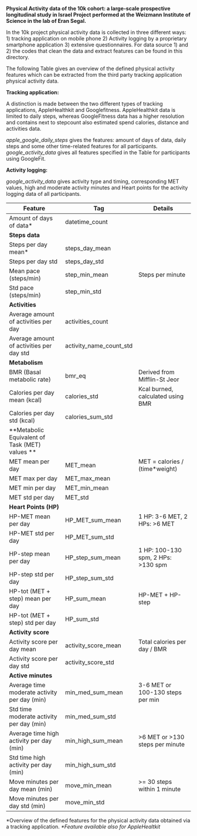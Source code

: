 **Physical Activity data of the 10k cohort: a large‐scale prospective longitudinal study in Israel
Project performed at the Weizmann Institute of Science in the lab of Eran Segal.**

In the 10k project physical activity data is collected in three different ways: 1) tracking application on mobile phone  2) Activity logging by a proprietary smartphone application 3) extensive questionnaires. For data source 1) and 2) the codes that clean the data and extract features can be found in this directory. 

The following Table gives an overview of the defined physical activity features which can be extracted from the third party tracking application physical activity data.  

**Tracking application:**

A distinction is made between the two different types of tracking applications, AppleHealthkit and Googlefitness. AppleHealthkit data is limited to daily steps, whereas GoogleFitness data has a higher resolution and contains next to stepcount also estimated spend calories, distance and activities data. 

_apple_google_daily_steps_ gives the features: amount of days of data, daily steps and some other time-related features for all participants. 
_google_activity_data_ gives all features specified in the Table for participants using GoogleFit.

**Activity logging:**

_google_activity_data_ gives activity type and timing, corresponding MET values, high and moderate activity minutes and Heart points for the activity logging data of all participants. 


| **Feature**                                      | **Tag**                 | **Details**                       |
|--------------------------------------------------|-------------------------|------------------------------------|
| Amount of days of data*                          | datetime_count          |                                    |
| **Steps data**                                   |                         |                                    |
| Steps per day mean*                              | steps_day_mean          |                                    |
| Steps per day std                                | steps_day_std           |                                    |
| Mean pace (steps/min)                            | step_min_mean           | Steps per minute                   |
| Std pace (steps/min)                             | step_min_std            |                                    |
| **Activities**                                   |                         |                                    |
| Average amount of activities per day             | activities_count        |                                    |
| Average amount of activities per day std         | activity_name_count_std |                                    |
| **Metabolism**                                   |                         |                                    |
| BMR (Basal metabolic rate)                       | bmr_eq                  | Derived from Mifflin-St Jeor       |
| Calories per day mean (kcal)                     | calories_std            | Kcal burned, calculated using BMR  |
| Calories per day std (kcal)                      | calories_sum_std        |                                    |
| **Metabolic Equivalent of Task   (MET) values ** |                         |                                    |
| MET mean per day                                 | MET_mean                | MET = calories / (time*weight)     |
| MET max per day                                  | MET_max_mean            |                                    |
| MET min per day                                  | MET_min_mean            |                                    |
| MET std per day                                  | MET_std                 |                                    |
| **Heart Points (HP)**                            |                         |                                    |
| HP-MET mean per day                              | HP_MET_sum_mean         | 1 HP: 3-6 MET, 2 HPs: >6 MET       |
| HP-MET std per day                               | HP_MET_sum_std          |                                    |
| HP-step mean per day                             | HP_step_sum_mean        | 1 HP: 100-130 spm, 2 HPs: >130 spm |
| HP-step std per day                              | HP_step_sum_std         |                                    |
| HP-tot (MET + step) mean per day                 | HP_sum_mean             | HP-MET + HP-step                   |
| HP-tot (MET + step) std per day                  | HP_sum_std              |                                    |
| **Activity score**                               |                         |                                    |
| Activity score per day mean                      | activity_score_mean     | Total calories per day / BMR       |
| Activity score per day std                       | activity_score_std      |                                    |
| **Active minutes**                               |                         |                                    |
| Average time moderate activity per day   (min)   | min_med_sum_mean        | 3-6 MET or 100-130 steps per min   |
| Std time moderate activity per day (min)         | min_med_sum_std         |                                    |
| Average time high activity per day (min)         | min_high_sum_mean       | >6 MET or >130 steps per minute    |
| Std time high activity per day (min)             | min_high_sum_std        |                                    |
| Move minutes per day mean (min)                  | move_min_mean           | >= 30 steps within 1 minute        |
| Move minutes per day std (min)                   | move_min_std            |                                    |

*Overview of the defined features for the physical activity data obtained via a tracking application. _*Feature available also for AppleHealtkit_
